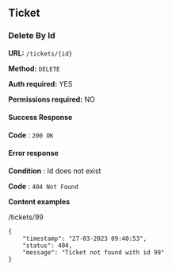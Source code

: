 ## Ticket

### Delete By Id

**URL:** `/tickets/{id}`

**Method:** `DELETE`

**Auth required:** YES

**Permissions required:** NO

#### Success Response

**Code** : `200 OK`

#### Error response

**Condition** : Id does not exist

**Code** : `404 Not Found`

**Content examples**

/tickets/99
```
{
    "timestamp": "27-03-2023 09:40:53",
    "status": 404,
    "message": "Ticket not found with id 99"
}
```
